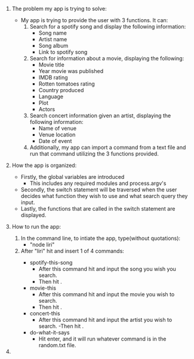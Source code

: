 1. The problem my app is trying to solve:
    - My app is trying to provide the user with 3 functions. It can:
        1. Search for a spotify song and display the following information:
            - Song name
            - Artist name
            - Song album
            - Link to spotify song
        2. Search for information about a movie, displaying the following:
            - Movie title
            - Year movie was published
            - IMDB rating
            - Rotten tomatoes rating
            - Country produced
            - Language
            - Plot
            - Actors
        3. Search concert information given an artist, displaying the following information:
            - Name of venue
            - Venue location
            - Date of event
        4. Additionally, my app can import a command from a text file and run that command utilizing the 3 functions provided. 

2. How the app is organized:
    - Firstly, the global variables are introduced
        - This includes any required modules and process.argv's
    - Secondly, the switch statement will be traversed when the user decides what function they wish to use and what search query they input.
    - Lastly, the functions that are called in the switch statement are displayed.

3. How to run the app:
    1. In the command line, to intiate the app, type(without quotations):
        - "node liri" 
    2. After "liri" hit <space> and insert 1 of 4 commands:
        - spotify-this-song
            - After this command hit <space> and input the song you wish you search.
            - Then hit <enter>.
        - movie-this
            - After this command hit <space> and input the movie you wish to search.
            - Then hit <enter>.
        - concert-this
            - After this command hit <space> and input the artist you wish to search.
            -Then hit <enter>.
        - do-what-it-says
            - Hit enter, and it will run whatever command is in the random.txt file.

4. 